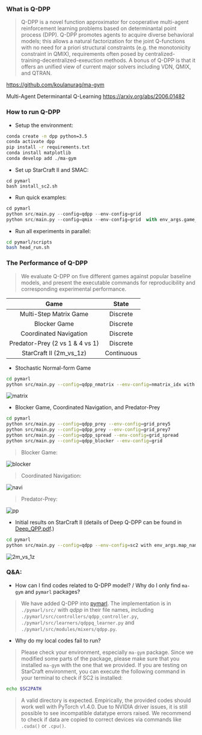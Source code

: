 ### What is Q-DPP
> Q-DPP is a novel function approximator for cooperative multi-agent reinforcement learning problems based on determinantal point process (DPP). Q-DPP promotes agents to acquire diverse behavioral models; this allows a natural factorization for the joint Q-functions with no need for a priori structural constraints (e.g. the monotonicity constraint in QMIX), requirements  often posed by centralized-training-decentralized-exeuction methods. A bonus of Q-DPP is that it offers an unified view of current major solvers including VDN, QMIX, and QTRAN.

https://github.com/koulanurag/ma-gym


Multi-Agent Determinantal Q-Learning
https://arxiv.org/abs/2006.01482

### How to run Q-DPP

- Setup the environment:

```bash
conda create -n dpp python=3.5
conda activate dpp
pip install -r requirements.txt
conda install matplotlib
conda develop add ./ma-gym
```

- Set up StarCraft II and SMAC:

```
cd pymarl
bash install_sc2.sh
```

- Run quick examples:

```python
cd pymarl
python src/main.py --config=qdpp --env-config=grid
python src/main.py --config=qmix --env-config=grid  with env_args.game_name=Spread-v0 
```

- Run all experiments in parallel:
```bash
cd pymarl/scripts
bash head_run.sh
```


### The Performance of Q-DPP

> We evaluate Q-DPP on five different games against popular baseline models, and present the executable commands for reproducibility and corresponding experimental performance.

|              Game               |   State    |
| :-----------------------------: | :--------: |
|     Multi-Step Matrix Game      |  Discrete  |
|          Blocker Game           |  Discrete  |
|     Coordinated Navigation      |  Discrete  |
| Predator-Prey (2 vs 1 & 4 vs 1) |  Discrete  |
|     StarCraft II (2m_vs_1z)     | Continuous |



- Stochastic Normal-form Game

```bash
cd pymarl
python src/main.py --config=qdpp_nmatrix --env-config=nmatrix_idx with embedding_init=normal
```

![matrix](matrix.jpeg)

- Blocker Game, Coordinated Navigation, and Predator-Prey

```bash
cd pymarl
python src/main.py --config=qdpp_prey --env-config=grid_prey5
python src/main.py --config=qdpp_prey --env-config=grid_prey7
python src/main.py --config=qdpp_spread --env-config=grid_spread
python src/main.py --config=qdpp_blocker --env-config=grid
```

> Blocker Game:

![blocker](blocker.jpeg)

> Coordinated Navigation:

![navi](navi.jpeg)

> Predator-Prey:

![pp](pp.jpeg)

- Initial results on StarCraft II (details of Deep Q-DPP can be found in [Deep_QPP.pdf](results_on_qdpp.pdf).)

```bash
cd pymarl
python src/main.py --config=qdpp --env-config=sc2 with env_args.map_name=2m_vs_1z
```

![2m_vs_1z](2m_vs_1z.jpeg)



### Q&A:

- How can I find codes related to Q-DPP model? / Why do I only find `ma-gym` and `pymarl` packages? 

> We have added Q-DPP into [pymarl](https://github.com/oxwhirl/pymarl). The implementation is in `./pymarl/src/` with *qdpp* in their file names, including `./pymarl/src/controllers/qdpp_controller.py`, `./pymarl/src/learners/qdppq_learner.py` and  `./pymarl/src/modules/mixers/qdpp.py`.



- Why do my local codes fail to run?

> Please check your environment, especially `ma-gym` package. Since we modified some parts of the package, please make sure that you installed `ma-gym` with the one that we provided. If you are testing on StarCraft environment, you can execute the following command in your terminal to check if SC2 is installed:
```bash
echo $SC2PATH
```
> A valid directory is expected. Empirically, the provided codes should work well with PyTorch v1.4.0. Due to NVIDIA driver issues, it is still possible to see incompatible datatype errors raised. We recommend to check if data are copied to correct devices via commands like `.cuda()` or `.cpu()`. 
